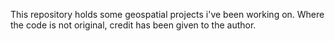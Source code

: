 This repository holds some geospatial projects i've been working on. 
Where the code is not original, credit has been given to the author. 

